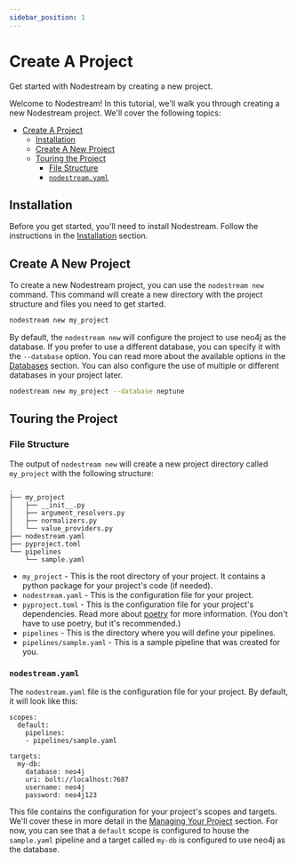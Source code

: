 ```yaml
---
sidebar_position: 1
---
```


# Create A Project
Get started with Nodestream by creating a new project.


Welcome to Nodestream! In this tutorial, we'll walk you through creating a new Nodestream project. We'll cover the following topics:

- [Create A Project](#create-a-project)
  - [Installation](#installation)
  - [Create A New Project](#create-a-new-project)
  - [Touring the Project](#touring-the-project)
    - [File Structure](#file-structure)
    - [`nodestream.yaml`](#nodestreamyaml)

## Installation

Before you get started, you'll need to install Nodestream. Follow the instructions in the [Installation](/docs/intro#installation) section.

## Create A New Project

To create a new Nodestream project, you can use the `nodestream new` command. 
This command will create a new directory with the project structure and files you need to get started.

```bash
nodestream new my_project
```

By default, the `nodestream new` will configure the project to use neo4j as the database.
If you prefer to use a different database, you can specify it with the `--database` option.
You can read more about the available options in the [Databases](./databases.md) section.
You can also configure the use of multiple or different databases in your project later.

```bash
nodestream new my_project --database neptune
```

## Touring the Project

### File Structure

The output of `nodestream new` will create a new project directory called `my_project` with the following structure:

```plaintext
.
├── my_project
│   ├── __init__.py
│   ├── argument_resolvers.py
│   ├── normalizers.py
│   └── value_providers.py
├── nodestream.yaml
├── pyproject.toml
└── pipelines
    └── sample.yaml
```

- `my_project` - This is the root directory of your project. It contains a python package for your project's code (if needed).
- `nodestream.yaml` - This is the configuration file for your project.
- `pyproject.toml` - This is the configuration file for your project's dependencies. Read more about [poetry](https://python-poetry.org/docs/) for more information. (You don't have to use poetry, but it's recommended.)
- `pipelines` - This is the directory where you will define your pipelines.
- `pipelines/sample.yaml` - This is a sample pipeline that was created for you.


### `nodestream.yaml`

The `nodestream.yaml` file is the configuration file for your project. By default, it will look like this:

```
scopes:
  default:
    pipelines:
    - pipelines/sample.yaml

targets:
  my-db:
    database: neo4j 
    uri: bolt://localhost:7687
    username: neo4j
    password: neo4j123
```

This file contains the configuration for your project's scopes and targets. 
We'll cover these in more detail in the [Managing Your Project](./managing-your-project.md) section.
For now, you can see that a `default` scope is configured to house the `sample.yaml` pipeline and a target called `my-db` is configured to use neo4j as the database.

